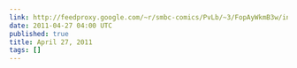 ```yaml
---
link: http://feedproxy.google.com/~r/smbc-comics/PvLb/~3/FopAyWkmB3w/index.php
date: 2011-04-27 04:00 UTC
published: true
title: April 27, 2011
tags: []
---
```



